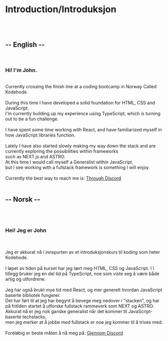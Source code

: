 <h1>Introduction/Introduksjon</h1>
<br>
<br>
<h2>-- English --</h2> 
<br>
<h3>Hi! I'm John.</h3>  <br>
  Currently crossing the finish line at a coding bootcamp in Norway Called Kodehode.<br>
<br>
  During this time I have developed a solid foundation for HTML, CSS and JavaScript. <br>
I'm currently building up my experience using TypeScript, which is turning out to be a fun challenge. <br>
<br>
  I have spent some time working with React, and have familiarized myself in how JavaScript libraries function. <br>
<br>
  Lately I have also started slowly making my way down the stack and are currently exploring the possibilities within frameworks <br>
such as NEXT.js and ASTRO. <br>
  At this time I would call myself a Generalist within JavaScript,<br>
but I see working with a fullstack framework is something I will enjoy. <br>
<br>
Currently the best way to reach me is: <a href="https://discordapp.com/users/johnb08"> Through Discord <a/>
<br>
<br>
<h2>-- Norsk --</h2> 
<br>
<br>
<h3>Hei! Jeg er John</h3> <br>
<br>
  Jeg er akkurat nå i innspurten av et introduksjonskurs til koding som heter Kodehode. <br>
<br>
  I løpet av tiden på kurset har jeg lært meg HTML, CSS og JavaScript. I I tillegg bruker jeg en del tid på TypeScript, noe som viste seg å være både artig og utfordrene. <br>
<br>
  Jeg har også brukt mye tid med React, og mer generelt hvordan JavaScript baserte bibliotek fungerer. <br>
Det har ført til at jeg har begynt å bevege meg nedover i "stacken", og har på fritiden startet å utforske fullstack rammeverk som NEXT og ASTRO. <br>
  Akkurat nå er jeg nok ganske generalist når det kommer til JavaScript-baserte techstacks, <br>
men jeg merker at å jobbe med fullstack er noe jeg kommer til å trives med. <br>
<br>
Foreløbig er beste måten å nå meg på: <a href="https://discordapp.com/users/johnb08"> Gjennom Discord <a/>

<!---
JohnB08/JohnB08 is a ✨ special ✨ repository because its `README.md` (this file) appears on your GitHub profile.
You can click the Preview link to take a look at your changes.
--->

